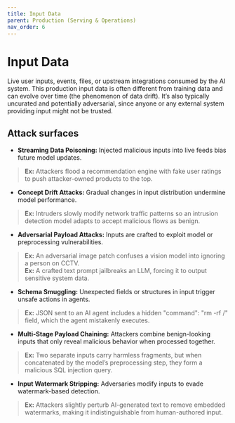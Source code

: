 ```yaml
---
title: Input Data
parent: Production (Serving & Operations)
nav_order: 6
---
```


# Input Data

Live user inputs, events, files, or upstream integrations consumed by the AI system. This production input data is often different from training data and can evolve over time (the phenomenon of data drift). It’s also typically uncurated and potentially adversarial, since anyone or any external system providing input might not be trusted.

## Attack surfaces

- **Streaming Data Poisoning:** Injected malicious inputs into live feeds bias future model updates.  
> **Ex:** Attackers flood a recommendation engine with fake user ratings to push attacker-owned products to the top.

- **Concept Drift Attacks:** Gradual changes in input distribution undermine model performance.  
> **Ex:** Intruders slowly modify network traffic patterns so an intrusion detection model adapts to accept malicious flows as benign.

- **Adversarial Payload Attacks:** Inputs are crafted to exploit model or preprocessing vulnerabilities.  
> **Ex:** An adversarial image patch confuses a vision model into ignoring a person on CCTV.  
> **Ex:** A crafted text prompt jailbreaks an LLM, forcing it to output sensitive system data.

- **Schema Smuggling:** Unexpected fields or structures in input trigger unsafe actions in agents.  
> **Ex:** JSON sent to an AI agent includes a hidden "command": "rm -rf /" field, which the agent mistakenly executes.

- **Multi-Stage Payload Chaining:** Attackers combine benign-looking inputs that only reveal malicious behavior when processed together.  
> **Ex:** Two separate inputs carry harmless fragments, but when concatenated by the model’s preprocessing step, they form a malicious SQL injection query.

- **Input Watermark Stripping:** Adversaries modify inputs to evade watermark-based detection.  
> **Ex:** Attackers slightly perturb AI-generated text to remove embedded watermarks, making it indistinguishable from human-authored input.
